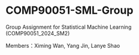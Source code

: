 # COMP90051-SML-Group
Group Assignment for Statistical Machine Learning (COMP90051_2024_SM2)

Members：Ximing Wan, Yang Jin, Lanye Shao
